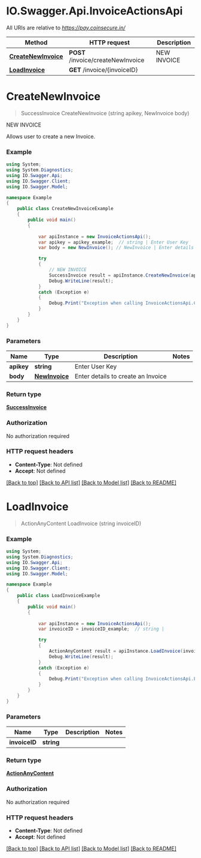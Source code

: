 # IO.Swagger.Api.InvoiceActionsApi

All URIs are relative to *https://pay.coinsecure.in/*

Method | HTTP request | Description
------------- | ------------- | -------------
[**CreateNewInvoice**](InvoiceActionsApi.md#createnewinvoice) | **POST** /invoice/createNewInvoice | NEW INVOICE
[**LoadInvoice**](InvoiceActionsApi.md#loadinvoice) | **GET** /invoice/{invoiceID} | 


# **CreateNewInvoice**
> SuccessInvoice CreateNewInvoice (string apikey, NewInvoice body)

NEW INVOICE

Allows user to create a new Invoice.

### Example
```csharp
using System;
using System.Diagnostics;
using IO.Swagger.Api;
using IO.Swagger.Client;
using IO.Swagger.Model;

namespace Example
{
    public class CreateNewInvoiceExample
    {
        public void main()
        {
            
            var apiInstance = new InvoiceActionsApi();
            var apikey = apikey_example;  // string | Enter User Key
            var body = new NewInvoice(); // NewInvoice | Enter details to create an Invoice

            try
            {
                // NEW INVOICE
                SuccessInvoice result = apiInstance.CreateNewInvoice(apikey, body);
                Debug.WriteLine(result);
            }
            catch (Exception e)
            {
                Debug.Print("Exception when calling InvoiceActionsApi.CreateNewInvoice: " + e.Message );
            }
        }
    }
}
```

### Parameters

Name | Type | Description  | Notes
------------- | ------------- | ------------- | -------------
 **apikey** | **string**| Enter User Key | 
 **body** | [**NewInvoice**](NewInvoice.md)| Enter details to create an Invoice | 

### Return type

[**SuccessInvoice**](SuccessInvoice.md)

### Authorization

No authorization required

### HTTP request headers

 - **Content-Type**: Not defined
 - **Accept**: Not defined

[[Back to top]](#) [[Back to API list]](../README.md#documentation-for-api-endpoints) [[Back to Model list]](../README.md#documentation-for-models) [[Back to README]](../README.md)

# **LoadInvoice**
> ActionAnyContent LoadInvoice (string invoiceID)



### Example
```csharp
using System;
using System.Diagnostics;
using IO.Swagger.Api;
using IO.Swagger.Client;
using IO.Swagger.Model;

namespace Example
{
    public class LoadInvoiceExample
    {
        public void main()
        {
            
            var apiInstance = new InvoiceActionsApi();
            var invoiceID = invoiceID_example;  // string | 

            try
            {
                ActionAnyContent result = apiInstance.LoadInvoice(invoiceID);
                Debug.WriteLine(result);
            }
            catch (Exception e)
            {
                Debug.Print("Exception when calling InvoiceActionsApi.LoadInvoice: " + e.Message );
            }
        }
    }
}
```

### Parameters

Name | Type | Description  | Notes
------------- | ------------- | ------------- | -------------
 **invoiceID** | **string**|  | 

### Return type

[**ActionAnyContent**](ActionAnyContent.md)

### Authorization

No authorization required

### HTTP request headers

 - **Content-Type**: Not defined
 - **Accept**: Not defined

[[Back to top]](#) [[Back to API list]](../README.md#documentation-for-api-endpoints) [[Back to Model list]](../README.md#documentation-for-models) [[Back to README]](../README.md)

